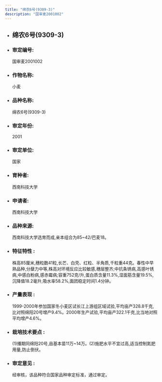 ```yaml
---
title: "绵农6号(9309-3)"
description: "国审麦2001002"
---
```

* ## 绵农6号(9309-3)
* ###  审定编号:  
   国审麦2001002

*  ### 作物名称:  
   小麦

*   ###  品种名称: 
    绵农6号(9309-3)

*   ### 审定年份: 
    2001

*   ### 审定单位:  
    国家

*   ### 育种者:  
    西南科技大学

*   ### 申请者:  
    西南科技大学

*   ### 品种来源:  
    西南科技大学选育而成,亲本组合为85~42/巴麦18。

*   ### 特征特性 : 
    株高85厘米,穗粒数41粒,长芒、白壳、红粒、半角质,千粒重44克。春性中早熟品种,分蘖力中等,株高对环境反应比较敏感,穗层整齐;中抗条锈病,高感叶锈病,中感白粉病,感赤霉病;容重752克/升,蛋白质含量11.3%,湿面筋含量19.5%,沉降值18.2毫升,吸水率58.2%,面团稳定时间1.4分钟。

*   ### 产量表现 : 
    1999-2000年参加国家冬小麦区试长江上游组区域试验,平均亩产328.8千克,比对照绵阳20号增产9.4%。2000年生产试验,平均亩产322.1千克,比当地对照平均增产4.6%。

*   ### 栽培技术要点 : 
    (1)播期同绵阳20号,亩基本苗11万~14万。(2)施肥水平不宜过高,适当控制氮肥用量,防止倒伏。

*   ### 审定意见 : 
    经审核，该品种符合国家品种审定标准，通过审定。
